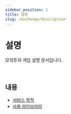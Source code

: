 ```yaml
---
sidebar_position: 1
title: 설명
slug: /exchange/description
---
```


# 설명

모의투자 게임 설명 문서입니다.

<br/>

## 내용

- [서비스 목적](./purpose.md)
- [사용 라이브러리](./library.md)